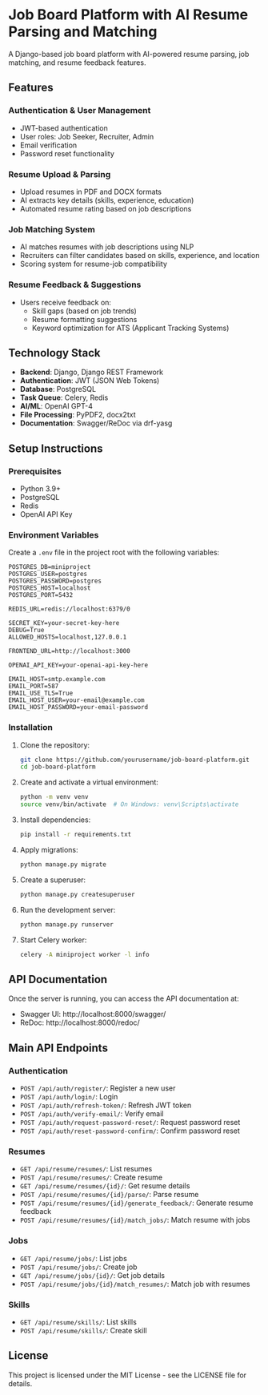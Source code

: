 # Job Board Platform with AI Resume Parsing and Matching

A Django-based job board platform with AI-powered resume parsing, job matching, and resume feedback features.

## Features

### Authentication & User Management

- JWT-based authentication
- User roles: Job Seeker, Recruiter, Admin
- Email verification
- Password reset functionality

### Resume Upload & Parsing

- Upload resumes in PDF and DOCX formats
- AI extracts key details (skills, experience, education)
- Automated resume rating based on job descriptions

### Job Matching System

- AI matches resumes with job descriptions using NLP
- Recruiters can filter candidates based on skills, experience, and location
- Scoring system for resume-job compatibility

### Resume Feedback & Suggestions

- Users receive feedback on:
  - Skill gaps (based on job trends)
  - Resume formatting suggestions
  - Keyword optimization for ATS (Applicant Tracking Systems)

## Technology Stack

- **Backend**: Django, Django REST Framework
- **Authentication**: JWT (JSON Web Tokens)
- **Database**: PostgreSQL
- **Task Queue**: Celery, Redis
- **AI/ML**: OpenAI GPT-4
- **File Processing**: PyPDF2, docx2txt
- **Documentation**: Swagger/ReDoc via drf-yasg

## Setup Instructions

### Prerequisites

- Python 3.9+
- PostgreSQL
- Redis
- OpenAI API Key

### Environment Variables

Create a `.env` file in the project root with the following variables:

```
POSTGRES_DB=miniproject
POSTGRES_USER=postgres
POSTGRES_PASSWORD=postgres
POSTGRES_HOST=localhost
POSTGRES_PORT=5432

REDIS_URL=redis://localhost:6379/0

SECRET_KEY=your-secret-key-here
DEBUG=True
ALLOWED_HOSTS=localhost,127.0.0.1

FRONTEND_URL=http://localhost:3000

OPENAI_API_KEY=your-openai-api-key-here

EMAIL_HOST=smtp.example.com
EMAIL_PORT=587
EMAIL_USE_TLS=True
EMAIL_HOST_USER=your-email@example.com
EMAIL_HOST_PASSWORD=your-email-password
```

### Installation

1. Clone the repository:

   ```bash
   git clone https://github.com/yourusername/job-board-platform.git
   cd job-board-platform
   ```

2. Create and activate a virtual environment:

   ```bash
   python -m venv venv
   source venv/bin/activate  # On Windows: venv\Scripts\activate
   ```

3. Install dependencies:

   ```bash
   pip install -r requirements.txt
   ```

4. Apply migrations:

   ```bash
   python manage.py migrate
   ```

5. Create a superuser:

   ```bash
   python manage.py createsuperuser
   ```

6. Run the development server:

   ```bash
   python manage.py runserver
   ```

7. Start Celery worker:
   ```bash
   celery -A miniproject worker -l info
   ```

## API Documentation

Once the server is running, you can access the API documentation at:

- Swagger UI: http://localhost:8000/swagger/
- ReDoc: http://localhost:8000/redoc/

## Main API Endpoints

### Authentication

- `POST /api/auth/register/`: Register a new user
- `POST /api/auth/login/`: Login
- `POST /api/auth/refresh-token/`: Refresh JWT token
- `POST /api/auth/verify-email/`: Verify email
- `POST /api/auth/request-password-reset/`: Request password reset
- `POST /api/auth/reset-password-confirm/`: Confirm password reset

### Resumes

- `GET /api/resume/resumes/`: List resumes
- `POST /api/resume/resumes/`: Create resume
- `GET /api/resume/resumes/{id}/`: Get resume details
- `POST /api/resume/resumes/{id}/parse/`: Parse resume
- `POST /api/resume/resumes/{id}/generate_feedback/`: Generate resume feedback
- `POST /api/resume/resumes/{id}/match_jobs/`: Match resume with jobs

### Jobs

- `GET /api/resume/jobs/`: List jobs
- `POST /api/resume/jobs/`: Create job
- `GET /api/resume/jobs/{id}/`: Get job details
- `POST /api/resume/jobs/{id}/match_resumes/`: Match job with resumes

### Skills

- `GET /api/resume/skills/`: List skills
- `POST /api/resume/skills/`: Create skill

## License

This project is licensed under the MIT License - see the LICENSE file for details.
